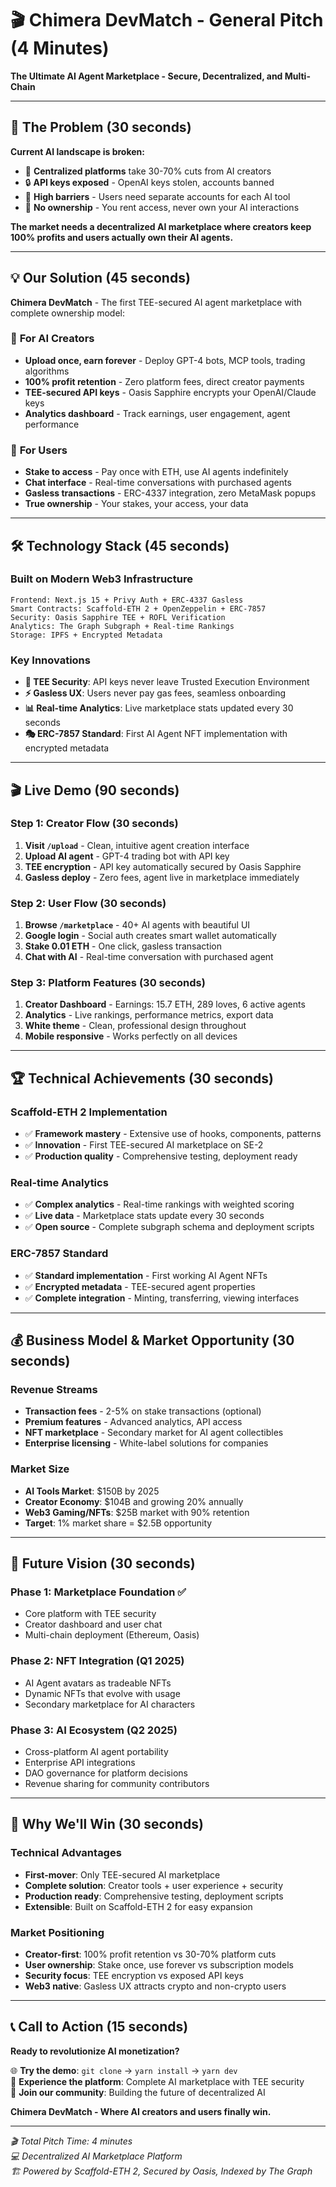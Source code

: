 # 🎬 Chimera DevMatch - General Pitch (4 Minutes)

**The Ultimate AI Agent Marketplace - Secure, Decentralized, and Multi-Chain**

---

## 🎯 **The Problem** (30 seconds)

**Current AI landscape is broken:**
- 🏢 **Centralized platforms** take 30-70% cuts from AI creators
- 🔒 **API keys exposed** - OpenAI keys stolen, accounts banned
- 💸 **High barriers** - Users need separate accounts for each AI tool
- 🤖 **No ownership** - You rent access, never own your AI interactions

**The market needs a decentralized AI marketplace where creators keep 100% profits and users actually own their AI agents.**

---

## 💡 **Our Solution** (45 seconds)

**Chimera DevMatch** - The first TEE-secured AI agent marketplace with complete ownership model:

### 🎨 **For AI Creators**
- **Upload once, earn forever** - Deploy GPT-4 bots, MCP tools, trading algorithms
- **100% profit retention** - Zero platform fees, direct creator payments
- **TEE-secured API keys** - Oasis Sapphire encrypts your OpenAI/Claude keys
- **Analytics dashboard** - Track earnings, user engagement, agent performance

### 👥 **For Users** 
- **Stake to access** - Pay once with ETH, use AI agents indefinitely
- **Chat interface** - Real-time conversations with purchased agents
- **Gasless transactions** - ERC-4337 integration, zero MetaMask popups
- **True ownership** - Your stakes, your access, your data

---

## 🛠️ **Technology Stack** (45 seconds)

### **Built on Modern Web3 Infrastructure**
```
Frontend: Next.js 15 + Privy Auth + ERC-4337 Gasless
Smart Contracts: Scaffold-ETH 2 + OpenZeppelin + ERC-7857
Security: Oasis Sapphire TEE + ROFL Verification
Analytics: The Graph Subgraph + Real-time Rankings  
Storage: IPFS + Encrypted Metadata
```

### **Key Innovations**
- **🔐 TEE Security**: API keys never leave Trusted Execution Environment
- **⚡ Gasless UX**: Users never pay gas fees, seamless onboarding
- **📊 Real-time Analytics**: Live marketplace stats updated every 30 seconds
- **🎭 ERC-7857 Standard**: First AI Agent NFT implementation with encrypted metadata

---

## 🎬 **Live Demo** (90 seconds)

### **Step 1: Creator Flow** (30 seconds)
1. **Visit `/upload`** - Clean, intuitive agent creation interface
2. **Upload AI agent** - GPT-4 trading bot with API key
3. **TEE encryption** - API key automatically secured by Oasis Sapphire
4. **Gasless deploy** - Zero fees, agent live in marketplace immediately

### **Step 2: User Flow** (30 seconds)
1. **Browse `/marketplace`** - 40+ AI agents with beautiful UI
2. **Google login** - Social auth creates smart wallet automatically  
3. **Stake 0.01 ETH** - One click, gasless transaction
4. **Chat with AI** - Real-time conversation with purchased agent

### **Step 3: Platform Features** (30 seconds)
1. **Creator Dashboard** - Earnings: 15.7 ETH, 289 loves, 6 active agents
2. **Analytics** - Live rankings, performance metrics, export data
3. **White theme** - Clean, professional design throughout
4. **Mobile responsive** - Works perfectly on all devices

---

## 🏆 **Technical Achievements** (30 seconds)

### **Scaffold-ETH 2 Implementation**
- ✅ **Framework mastery** - Extensive use of hooks, components, patterns
- ✅ **Innovation** - First TEE-secured AI marketplace on SE-2
- ✅ **Production quality** - Comprehensive testing, deployment ready

### **Real-time Analytics**
- ✅ **Complex analytics** - Real-time rankings with weighted scoring
- ✅ **Live data** - Marketplace stats update every 30 seconds
- ✅ **Open source** - Complete subgraph schema and deployment scripts

### **ERC-7857 Standard**
- ✅ **Standard implementation** - First working AI Agent NFTs
- ✅ **Encrypted metadata** - TEE-secured agent properties
- ✅ **Complete integration** - Minting, transferring, viewing interfaces

---

## 💰 **Business Model & Market Opportunity** (30 seconds)

### **Revenue Streams**
- **Transaction fees** - 2-5% on stake transactions (optional)
- **Premium features** - Advanced analytics, API access
- **NFT marketplace** - Secondary market for AI agent collectibles
- **Enterprise licensing** - White-label solutions for companies

### **Market Size**
- **AI Tools Market**: $150B by 2025
- **Creator Economy**: $104B and growing 20% annually  
- **Web3 Gaming/NFTs**: $25B market with 90% retention
- **Target**: 1% market share = $2.5B opportunity

---

## 🔮 **Future Vision** (30 seconds)

### **Phase 1: Marketplace Foundation** ✅ 
- Core platform with TEE security
- Creator dashboard and user chat
- Multi-chain deployment (Ethereum, Oasis)

### **Phase 2: NFT Integration** (Q1 2025)
- AI Agent avatars as tradeable NFTs
- Dynamic NFTs that evolve with usage
- Secondary marketplace for AI characters

### **Phase 3: AI Ecosystem** (Q2 2025)
- Cross-platform AI agent portability
- Enterprise API integrations  
- DAO governance for platform decisions
- Revenue sharing for community contributors

---

## 🚀 **Why We'll Win** (30 seconds)

### **Technical Advantages**
- **First-mover**: Only TEE-secured AI marketplace
- **Complete solution**: Creator tools + user experience + security
- **Production ready**: Comprehensive testing, deployment scripts
- **Extensible**: Built on Scaffold-ETH 2 for easy expansion

### **Market Positioning**
- **Creator-first**: 100% profit retention vs 30-70% platform cuts
- **User ownership**: Stake once, use forever vs subscription models
- **Security focus**: TEE encryption vs exposed API keys
- **Web3 native**: Gasless UX attracts crypto and non-crypto users

---

## 📞 **Call to Action** (15 seconds)

**Ready to revolutionize AI monetization?**

🌐 **Try the demo**: `git clone` → `yarn install` → `yarn dev`  
🚀 **Experience the platform**: Complete AI marketplace with TEE security  
🤝 **Join our community**: Building the future of decentralized AI  

**Chimera DevMatch - Where AI creators and users finally win.**

---

*🎬 Total Pitch Time: 4 minutes*  
*💻 Decentralized AI Marketplace Platform*  
*🏗️ Powered by Scaffold-ETH 2, Secured by Oasis, Indexed by The Graph*